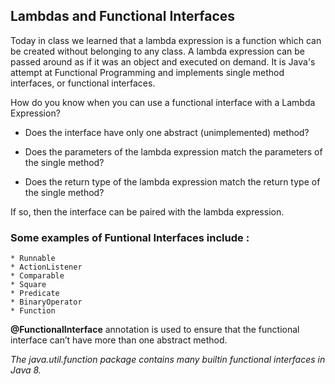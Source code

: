 ## Lambdas and Functional Interfaces


Today in class we learned that a lambda expression is a function which can be 
created without belonging to any class. A lambda expression can be passed around 
as if it was an object and executed on demand. It is Java's attempt at Functional 
Programming and implements single method interfaces, or functional interfaces. 

How do you know when you can use a functional interface with a Lambda Expression?

* Does the interface have only one abstract (unimplemented) method?


* Does the parameters of the lambda expression match the parameters of the single method?


* Does the return type of the lambda expression match the return type of the single method? 

If so, then the interface can be paired with the lambda expression. 

### Some examples of Funtional Interfaces include :

    * Runnable
    * ActionListener
    * Comparable
    * Square
    * Predicate
    * BinaryOperator
    * Function

**@FunctionalInterface** annotation is used to ensure that the functional interface can’t have more than one abstract method. 

*The java.util.function package contains many builtin functional interfaces in Java 8.*
